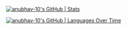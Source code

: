 [![anubhav-10's GitHub | Stats](https://stats.quine.sh/anubhav-10/github?theme=dark)](https://quine.sh)

[![anubhav-10's GitHub | Languages Over Time](https://stats.quine.sh/anubhav-10/languages-over-time?theme=dark)](https://quine.sh)